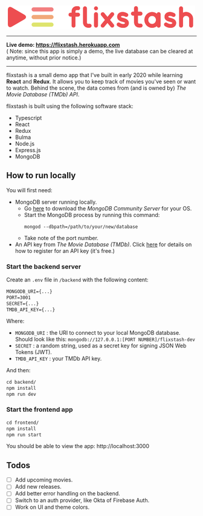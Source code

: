 ![flixstash logo](https://raw.githubusercontent.com/0jp133/flixstash/master/frontend/src/assets/logo-inv.svg)

---

**Live demo: https://flixstash.herokuapp.com**  
( Note: since this app is simply a demo, the live database can be cleared at anytime, without prior notice.)

---

flixstash is a small demo app that I've built in early 2020 while learning **React** and **Redux**. It allows you to keep track of movies you've seen or want to watch. Behind the scene, the data comes from (and is owned by) _The Movie Database (TMDb) API_.

flixstash is built using the following software stack:

- Typescript
- React
- Redux
- Bulma
- Node.js
- Express.js
- MongoDB

## How to run locally

You will first need:

- MongoDB server running locally.
  - Go [here](https://www.mongodb.com/download-center/community) to download the *MongoDB Community Server* for your OS.
  - Start the MongoDB process by running this command:
    ```
    mongod --dbpath=/path/to/your/new/database
    ```
  - Take note of the port number.
- An API key from _The Movie Database (TMDb)_. Click [here](https://developers.themoviedb.org/3/getting-started/introduction) for details on how to register for an API key (it's free.)

### Start the backend server

Create an `.env` file in `/backend` with the following content:

```
MONGODB_URI={...}
PORT=3001
SECRET={...}
TMDB_API_KEY={...}
```

Where:  
- `MONGODB_URI` : the URI to connect to your local MongoDB database. Should look like this: `mongodb://127.0.0.1:[PORT NUMBER]/flixstash-dev`  
- `SECRET` : a random string, used as a secret key for signing JSON Web Tokens (JWT).
- `TMDB_API_KEY` : your TMDb API key.

And then:

```
cd backend/
npm install
npm run dev
```

### Start the frontend app

```
cd frontend/
npm install
npm run start
```

You should be able to view the app: http://localhost:3000

## Todos

- [ ] Add upcoming movies.
- [ ] Add new releases.
- [ ] Add better error handling on the backend.
- [ ] Switch to an auth provider, like Okta of Firebase Auth.
- [ ] Work on UI and theme colors.
